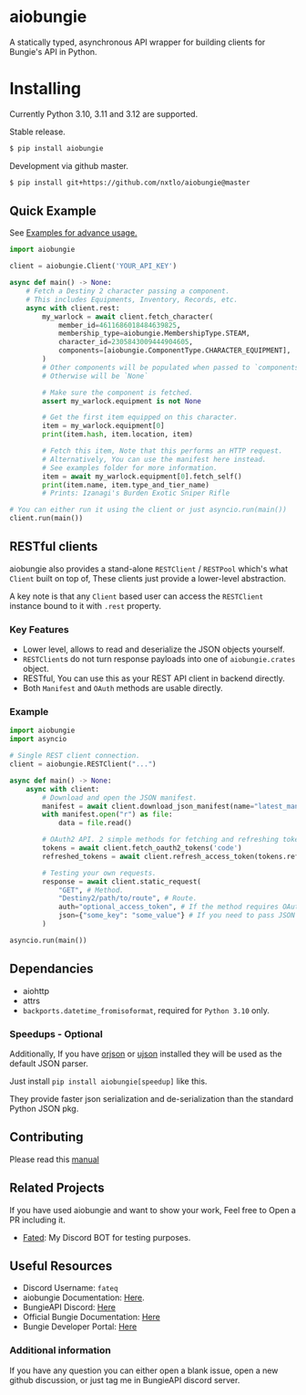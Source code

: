 # aiobungie
A statically typed, asynchronous API wrapper for building clients for Bungie's API in Python.

# Installing

Currently Python 3.10, 3.11 and 3.12 are supported.

Stable release.

```sh
$ pip install aiobungie
```

Development via github master.
```sh
$ pip install git+https://github.com/nxtlo/aiobungie@master
```

## Quick Example

See [Examples for advance usage.](https://github.com/nxtlo/aiobungie/tree/master/examples)

```py
import aiobungie

client = aiobungie.Client('YOUR_API_KEY')

async def main() -> None:
    # Fetch a Destiny 2 character passing a component.
    # This includes Equipments, Inventory, Records, etc.
    async with client.rest:
        my_warlock = await client.fetch_character(
            member_id=4611686018484639825,
            membership_type=aiobungie.MembershipType.STEAM,
            character_id=2305843009444904605,
            components=[aiobungie.ComponentType.CHARACTER_EQUIPMENT],
        )
        # Other components will be populated when passed to `components=[...]`
        # Otherwise will be `None`

        # Make sure the component is fetched.
        assert my_warlock.equipment is not None

        # Get the first item equipped on this character.
        item = my_warlock.equipment[0]
        print(item.hash, item.location, item)

        # Fetch this item, Note that this performs an HTTP request.
        # Alternatively, You can use the manifest here instead.
        # See examples folder for more information.
        item = await my_warlock.equipment[0].fetch_self()
        print(item.name, item.type_and_tier_name)
        # Prints: Izanagi's Burden Exotic Sniper Rifle

# You can either run it using the client or just asyncio.run(main())
client.run(main())
```

## RESTful clients
aiobungie also provides a stand-alone `RESTClient` / `RESTPool` which's what `Client` built on top of, These clients just provide a lower-level abstraction.

A key note is that any `Client` based user can access the `RESTClient` instance bound to it with `.rest` property.

### Key Features
* Lower level, allows to read and deserialize the JSON objects yourself.
* `RESTClient`s do not turn response payloads into one of `aiobungie.crates` object.
* RESTful, You can use this as your REST API client in backend directly.
* Both `Manifest` and `OAuth` methods are usable directly.


### Example
```py
import aiobungie
import asyncio

# Single REST client connection.
client = aiobungie.RESTClient("...")

async def main() -> None:
    async with client:
        # Download and open the JSON manifest.
        manifest = await client.download_json_manifest(name="latest_manifest")
        with manifest.open("r") as file:
            data = file.read()

        # OAuth2 API. 2 simple methods for fetching and refreshing tokens.
        tokens = await client.fetch_oauth2_tokens('code')
        refreshed_tokens = await client.refresh_access_token(tokens.refresh_token)

        # Testing your own requests.
        response = await client.static_request(
            "GET", # Method.
            "Destiny2/path/to/route", # Route.
            auth="optional_access_token", # If the method requires OAuth2.
            json={"some_key": "some_value"} # If you need to pass JSON data.
        )

asyncio.run(main())
```

## Dependancies
* aiohttp
* attrs
* `backports.datetime_fromisoformat`, required for `Python 3.10` only.

### Speedups - Optional
Additionally, If you have [orjson](https://github.com/ijl/orjson) or [ujson](https://github.com/ultrajson/ultrajson)
installed they will be used as the default JSON parser.

Just install `pip install aiobungie[speedup]` like this.

They provide faster json serialization and de-serialization than the standard Python JSON pkg.

## Contributing
Please read this [manual](https://github.com/nxtlo/aiobungie/blob/master/CONTRIBUTING.md)

## Related Projects
If you have used aiobungie and want to show your work, Feel free to Open a PR including it.

* [Fated](https://github.com/nxtlo/Fated/blob/master/core/components/destiny.py): My Discord BOT for testing purposes.

## Useful Resources
* Discord Username: `fateq`
* aiobungie Documentation: [Here](https://nxtlo.github.io/aiobungie/).
* BungieAPI Discord: [Here](https://discord.gg/vP7VC7TKUG)
* Official Bungie Documentation: [Here](https://bungie-net.github.io/multi/index.html)
* Bungie Developer Portal: [Here](https://www.bungie.net/en/Application)

### Additional information
If you have any question you can either open a blank issue, open a new github discussion, or just tag me in BungieAPI discord server.
